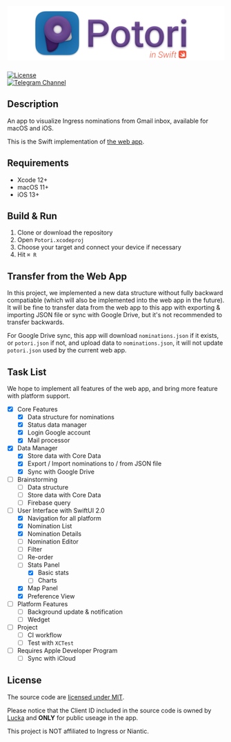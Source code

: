 # ![](./Readme/title.png)

[![License](https://img.shields.io/github/license/lucka-me/potori-swift)](./LICENSE "License")  
[![Telegram Channel](https://img.shields.io/badge/telegram-channel-37aee2?logo=telegram)](https://t.me/potori "Telegram Channel")

## Description

An app to visualize Ingress nominations from Gmail inbox, available for macOS and iOS.

This is the Swift implementation of [the web app](https://github.com/lucka-me/potori).

## Requirements
- Xcode 12+
- macOS 11+
- iOS 13+

## Build & Run

1. Clone or download the repository
2. Open `Potori.xcodeproj`
3. Choose your target and connect your device if necessary
4. Hit `⌘ R`

## Transfer from the Web App
In this project, we implemented a new data structure without fully backward compatiable (which will also be implemented into the web app in the future). It will be fine to transfer data from the web app to this app with exporting & importing JSON file or sync with Google Drive, but it's not recommended to transfer backwards.

For Google Drive sync, this app will download `nominations.json` if it exists, or `potori.json` if not, and upload data to `nominations.json`, it will not update `potori.json` used by the current web app.

## Task List
We hope to implement all features of the web app, and bring more feature with platform support.

- [x] Core Features
  - [x] Data structure for nominations
  - [x] Status data manager
  - [x] Login Google account
  - [x] Mail processor
- [x] Data Manager
  - [x] Store data with Core Data
  - [x] Export / Import nominations to / from JSON file
  - [x] Sync with Google Drive
- [ ] Brainstorming
  - [ ] Data structure
  - [ ] Store data with Core Data
  - [ ] Firebase query
- [ ] User Interface with SwiftUI 2.0
  - [x] Navigation for all platform
  - [x] Nomination List
  - [x] Nomination Details
  - [ ] Nomination Editor
  - [ ] Filter
  - [ ] Re-order
  - [ ] Stats Panel
    - [x] Basic stats
    - [ ] Charts
  - [x] Map Panel
  - [x] Preference View
- [ ] Platform Features
  - [ ] Background update & notification
  - [ ] Wedget
- [ ] Project
  - [ ] CI workflow
  - [ ] Test with `XCTest`
- [ ] Requires Apple Developer Program
  - [ ] Sync with iCloud

## License
The source code are [licensed under MIT](./LICENSE).

Please notice that the Client ID included in the source code is owned by [Lucka](https://github.com/lucka-me) and **ONLY** for public useage in the app.

This project is NOT affiliated to Ingress or Niantic.
